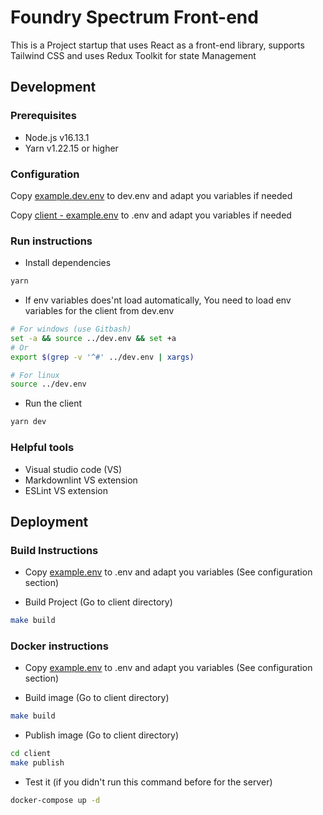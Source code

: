 # Foundry Spectrum Front-end

This is a Project startup that uses React as a front-end library, supports Tailwind CSS and uses Redux Toolkit for state Management

## Development

### Prerequisites

- Node.js v16.13.1
- Yarn v1.22.15 or higher

### Configuration

Copy [example.dev.env](example.dev.env) to dev.env and adapt you variables if needed

Copy [client - example.env](client/example.env) to .env and adapt you variables if needed

### Run instructions

- Install dependencies

```sh
yarn
```

- If env variables does'nt load automatically, You need to load env variables for the client from dev.env

```sh
# For windows (use Gitbash)
set -a && source ../dev.env && set +a
# Or
export $(grep -v '^#' ../dev.env | xargs)

# For linux
source ../dev.env

```

- Run the client

```sh
yarn dev
```

### Helpful tools

- Visual studio code (VS)
- Markdownlint VS extension
- ESLint VS extension

## Deployment

### Build Instructions

- Copy [example.env](example.env) to .env and adapt you variables (See configuration section)

- Build Project (Go to client directory)

```sh
make build
```

### Docker instructions

- Copy [example.env](example.env) to .env and adapt you variables (See configuration section)

- Build image (Go to client directory)

```sh
make build
```

- Publish image (Go to client directory)

```sh
cd client
make publish
```

- Test it (if you didn't run this command before for the server)

```sh
docker-compose up -d
```

